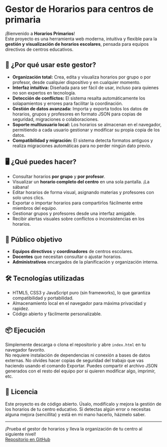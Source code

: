 # Gestor de Horarios para centros de primaria

¡Bienvenido a **Horarios Primarios**!  
Este proyecto es una herramienta web moderna, intuitiva y flexible para la **gestión y visualización de horarios escolares**, pensada para equipos directivos de centros educativos.

## 🚀 ¿Por qué usar este gestor?

- **Organización total:** Crea, edita y visualiza horarios por grupo o por profesor, desde cualquier dispositivo y en cualquier momento.
- **Interfaz intuitiva:** Diseñada para ser fácil de usar, incluso para quienes no son expertos en tecnología.
- **Detección de conflictos:** El sistema resalta automáticamente los solapamientos y errores para facilitar la coordinación.
- **Gestión de datos avanzada:** Importa y exporta todos los datos de horarios, grupos y profesores en formato JSON para copias de seguridad, migraciones o colaboraciones.
- **Soporte multiusuario local:** Los horarios se almacenan en el navegador, permitiendo a cada usuario gestionar y modificar su propia copia de los datos.
- **Compatibilidad y migración:** El sistema detecta formatos antiguos y realiza migraciones automáticas para no perder ningún dato previo.

## 🖥️ ¿Qué puedes hacer?

- Consultar horarios **por grupo** y **por profesor**.
- Visualizar un **horario completo del centro** en una sola pantalla. ¡La sábana!
- Editar horarios de forma visual, asignando materias y profesores con solo unos clics.
- Exportar o importar horarios para compartirlos fácilmente entre miembros del equipo.
- Gestionar grupos y profesores desde una interfaz amigable.
- Recibir alertas visuales sobre conflictos o inconsistencias en los horarios.

## 👥 Público objetivo

- **Equipos directivos** y **coordinadores** de centros escolares.
- **Docentes** que necesitan consultar o ajustar horarios.
- **Administrativos** encargados de la planificación y organización interna.

## 🛠️ Tecnologías utilizadas

- HTML5, CSS3 y JavaScript puro (sin frameworks), lo que garantiza compatibilidad y portabilidad.
- Almacenamiento local en el navegador para máxima privacidad y rapidez.
- Código abierto y fácilmente personalizable.

## 📦 Ejecución

Simplemente descarga o clona el repositorio y abre `index.html` en tu navegador favorito.  
No requiere instalación de dependencias ni conexión a bases de datos externas.
No olvides hacer copias de seguridad del trabajo que vas haciendo usando el comando Exportar.
Puedes compartir el archivo JSON generados con el resto del equipo por si quieren modificar algo, imprimir, etc.

## 📄 Licencia

Este proyecto es de código abierto. Úsalo, modifícalo y mejora la gestión de los horarios de tu centro educativo.
Si detectas algún error o necesitas alguna mejora (sencillita) y está en mi mano hacerlo, házmelo saber.

---

¡Prueba el gestor de horarios y lleva la organización de tu centro al siguiente nivel!  
[Repositorio en GitHub](https://github.com/juananruiz/horarios)
````
